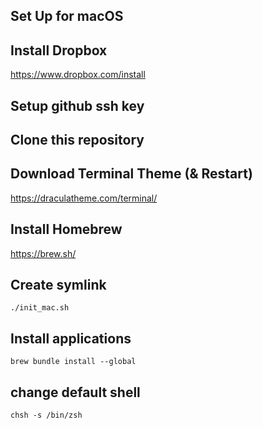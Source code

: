 Set Up for macOS
-------

## Install Dropbox

https://www.dropbox.com/install

## Setup github ssh key

## Clone this repository

## Download Terminal Theme (& Restart)
https://draculatheme.com/terminal/

## Install Homebrew
https://brew.sh/

## Create symlink
`./init_mac.sh`

## Install applications
`brew bundle install --global`

## change default shell
`chsh -s /bin/zsh`
